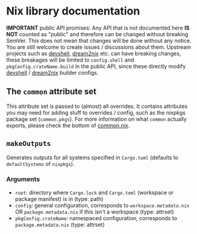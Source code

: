 # Nix library documentation

**IMPORTANT** public API promises: Any API that is not documented here **IS NOT** counted
as "public" and therefore can be changed without breaking SemVer. This does not mean that
changes will be done without any notice. You are still welcome to create issues / discussions
about them. Upstream projects such as [devshell], [dream2nix] etc. can have breaking changes,
these breakages will be limited to `config.shell` and `pkgConfig.crateName.build` in the public API,
since these directly modify [devshell] / [dream2nix] builder configs.

## The `common` attribute set

This attribute set is passed to (almost) all overrides.
It contains attributes you may need for adding stuff to overrides / config, such as the nixpkgs package set (`common.pkgs`).
For more information on what `common` actually exports, please check the bottom of [common.nix](./src/common.nix).

## `makeOutputs`

Generates outputs for all systems specified in `Cargo.toml` (defaults to `defaultSystems` of `nixpkgs`).

### Arguments

- `root`: directory where `Cargo.lock` and `Cargo.toml` (workspace or package manifest) is in (type: path)
- `config`: general configuration, corresponds to `workspace.metadata.nix` OR `package.metadata.nix` if this isn't a workspace (type: attrset)
- `pkgConfig.crateName`: namespaced configuration, corresponds to `package.metadata.nix` (type: attrset)

[devshell]: https://github.com/numtide/devshell "devshell"
[dream2nix]: https://github.com/nix-community/dream2nix "dream2nix"
